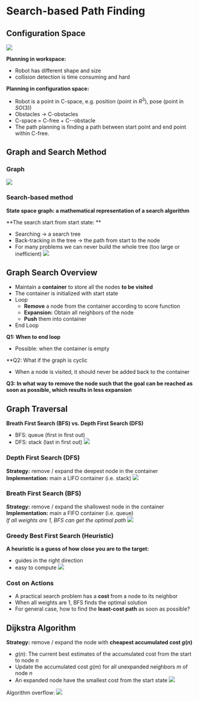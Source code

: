 # Search-based Path Finding
## Configuration Space
![](../Resource/search_based_path_finding_img_14.png)

**Planning in workspace:**
+ Robot has different shape and size
+ collision detection is time consuming and hard

**Planning in configuration space:**
+ Robot is a point in C-space, e.g. position (point in $R^3$), pose (point in $SO(3)$)
+ Obstacles -> C-obstacles
+ C-space = C-free + C--obstacle
+ The path planning is finding a path between start point and end point within C-free.

## Graph and Search Method
### Graph
![](../Resource/search_based_path_finding_img_15.png)

### Search-based method
**State space graph: a mathematical representation of a search algorithm**  

**The search start from start state: **  
+ Searching -> a search tree
+ Back-tracking in the tree -> the path from start to the node
+ For many problems we can never build the whole tree (too large or inefficient)
![](../Resource/search_based_path_finding_img_16.png)

## Graph Search Overview
+ Maintain a **container** to store all the nodes **to be visited**
+ The container is initialized with start state
+ Loop
	+ **Remove** a node from the container according to score function
	+ **Expansion:** Obtain all neighbors of the node
	+ **Push** them into container
+ End Loop

**Q1: When to end loop**
+ Possible: when the container is empty

**Q2: What if the graph is cyclic
+ When a node is visited, it should never be added back to the container

**Q3: In what way to remove the node such that the goal can be reached as soon as possible, which results in less expansion**

## Graph Traversal
**Breath First Search (BFS) vs. Depth First Search (DFS)**  
+ BFS: queue (first in first out)
+ DFS: stack (last in first out)
![](../Resource/search_based_path_finding_img_17.png)

### Depth First Search (DFS)
**Strategy:** remove / expand the deepest node in the container
**Implementation:** main a LIFO container (i.e. stack)
![](../Resource/search_based_path_finding_img_18.png)

### Breath First Search (BFS)
**Strategy:** remove / expand the shallowest node in the container
**Implementation:** main a FIFO container (i.e. queue)  
*If all weights are 1, BFS can get the optimal path*
![](../Resource/search_based_path_finding_img_19.png)

### Greedy Best First Search (Heuristic)
**A heuristic is a guess of how close you are to the target:**  
+ guides in the right direction
+ easy to compute
![](../Resource/search_based_path_finding_img_20.png)

### Cost on Actions
+ A practical search problem has a **cost** from a node to its neighbor
+ When all weights are 1, BFS finds the optimal solution
+ For general case, how to find the **least-cost path** as soon as possible?

## Dijkstra Algorithm
**Strategy:** remove / expand the node with **cheapest accumulated cost $g(n)$**
+ $g(n)$: The current best estimates of the accumulated cost from the start to node $n$
+ Update the accumulated cost $g(m)$ for all unexpanded neighbors $m$ of node $n$
+ An expanded node have the smallest cost from the start state
![](../Resource/search_based_path_finding_img_23.png)

Algorithm overflow: 
![](../Resource/search_based_path_finding_img_22.png)

